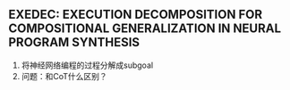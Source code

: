 ## EXEDEC: EXECUTION DECOMPOSITION FOR COMPOSITIONAL GENERALIZATION IN NEURAL PROGRAM SYNTHESIS
1. 将神经网络编程的过程分解成subgoal
2. 问题：和CoT什么区别？